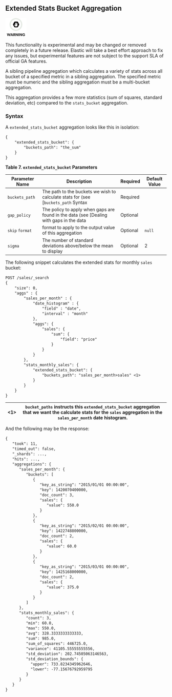 ## Extended Stats Bucket Aggregation

![Warning](images/icons/warning.png)

This functionality is experimental and may be changed or removed completely in a future release. Elastic will take a best effort approach to fix any issues, but experimental features are not subject to the support SLA of official GA features.

A sibling pipeline aggregation which calculates a variety of stats across all bucket of a specified metric in a sibling aggregation. The specified metric must be numeric and the sibling aggregation must be a multi-bucket aggregation.

This aggregation provides a few more statistics (sum of squares, standard deviation, etc) compared to the `stats_bucket` aggregation.

### Syntax

A `extended_stats_bucket` aggregation looks like this in isolation:
    
    
    {
        "extended_stats_bucket": {
            "buckets_path": "the_sum"
        }
    }

 **Table 7. `extended_stats_bucket` Parameters**
 
Parameter Name| Description| Required| Default Value   
 ---|---|---|---    
`buckets_path`| The path to the buckets we wish to calculate stats for (see [`buckets_path` Syntax| Required|     
`gap_policy`| The policy to apply when gaps are found in the data (see [Dealing with gaps in the data| Optional| 
`skip` `format`| format to apply to the output value of this aggregation| Optional| `null`    
`sigma`| The number of standard deviations above/below the mean to display| Optional| 2  
  
  


The following snippet calculates the extended stats for monthly `sales` bucket:
    
    
    POST /sales/_search
    {
        "size": 0,
        "aggs" : {
            "sales_per_month" : {
                "date_histogram" : {
                    "field" : "date",
                    "interval" : "month"
                },
                "aggs": {
                    "sales": {
                        "sum": {
                            "field": "price"
                        }
                    }
                }
            },
            "stats_monthly_sales": {
                "extended_stats_bucket": {
                    "buckets_path": "sales_per_month>sales" <1>
                }
            }
        }
    }

<1>| `bucket_paths` instructs this `extended_stats_bucket` aggregation that we want the calculate stats for the `sales` aggregation in the `sales_per_month` date histogram.     
---|---  
  
And the following may be the response:
    
    
    {
       "took": 11,
       "timed_out": false,
       "_shards": ...,
       "hits": ...,
       "aggregations": {
          "sales_per_month": {
             "buckets": [
                {
                   "key_as_string": "2015/01/01 00:00:00",
                   "key": 1420070400000,
                   "doc_count": 3,
                   "sales": {
                      "value": 550.0
                   }
                },
                {
                   "key_as_string": "2015/02/01 00:00:00",
                   "key": 1422748800000,
                   "doc_count": 2,
                   "sales": {
                      "value": 60.0
                   }
                },
                {
                   "key_as_string": "2015/03/01 00:00:00",
                   "key": 1425168000000,
                   "doc_count": 2,
                   "sales": {
                      "value": 375.0
                   }
                }
             ]
          },
          "stats_monthly_sales": {
             "count": 3,
             "min": 60.0,
             "max": 550.0,
             "avg": 328.3333333333333,
             "sum": 985.0,
             "sum_of_squares": 446725.0,
             "variance": 41105.55555555556,
             "std_deviation": 202.74505063146563,
             "std_deviation_bounds": {
               "upper": 733.8234345962646,
               "lower": -77.15676792959795
             }
          }
       }
    }
